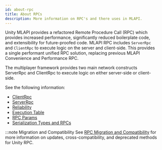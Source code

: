 ```yaml
---
id: about-rpc
title: About RPCs
description: More information on RPC's and there uses in MLAPI.
---
```


Unity MLAPI provides a refactored Remote Procedure Call (RPC) which provides increased performance, significantly reduced boilerplate code, and extensibility for future-proofed code. MLAPI RPC includes `ServerRpc` and `ClientRpc` to execute logic on the server and client-side. This provides a single performant unified RPC solution, replacing previous MLAPI Convenience and Performance RPC.

The multiplayer framework provides two main network constructs ServerRpc and ClientRpc to execute logic on either server-side or client-side. 

See the following information:


* [ClientRpc](clientrpc.md)
* [ServerRpc](serverrpc.md)
* [Reliability](reliabilty.md)
* [Execution Table](execution-table.md)
* [RPC Params](rpc-params.md)
* [Serialization Types and RPCs](serialization.md)

:::note Migration and Compatibility
See [RPC Migration and Compatibility](rpc-compatibility.md) for more information on updates, cross-compatibility, and deprecated methods for Unity RPC.

